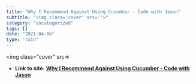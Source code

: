 ```yaml
---
title: "Why I Recommend Against Using Cucumber - Code with Jason"
subtitle: "<img class='cover' src=''>"
category: "uncategorized"
tags: []
date: "2021-04-06"
type: "rain"
---
```

<img class="cover" src=>


* **Link to site:** **[Why I Recommend Against Using Cucumber - Code with Jason](https://www.codewithjason.com/recommend-using-cucumber)**